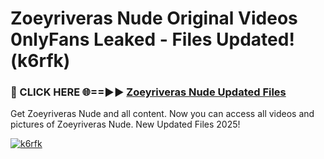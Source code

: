 # Zoeyriveras Nude Original Videos 0nlyFans Leaked - Files Updated! (k6rfk)

<h3>🔴 CLICK HERE 🌐==►► <a href="https://tinyurl.com/yc6ubb5a" rel="nofollow">Zoeyriveras Nude Updated Files</a></h3>

Get Zoeyriveras Nude and all content. Now you can access all videos and pictures of Zoeyriveras Nude. New Updated Files 2025!

[![k6rfk](https://i.imgur.com/7eu0CRL.gif)](https://tinyurl.com/yc6ubb5a)
